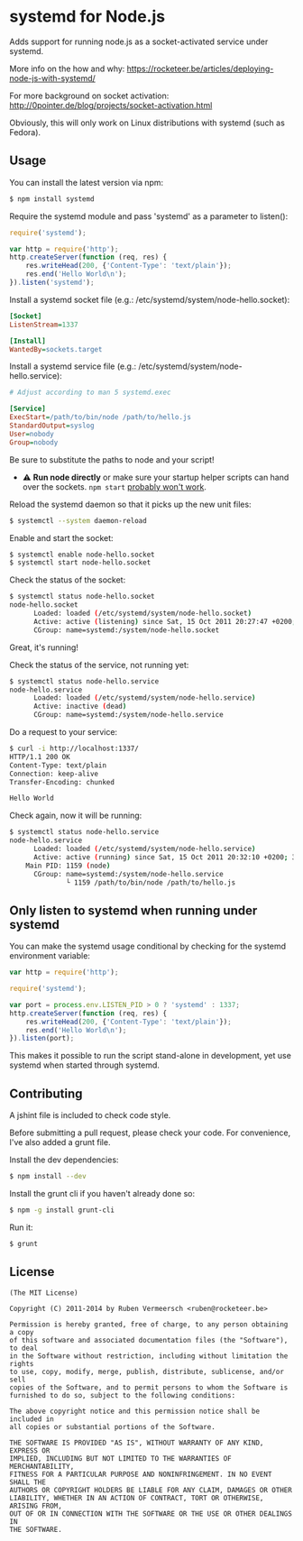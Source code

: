 # systemd for Node.js

  Adds support for running node.js as a socket-activated service under systemd.

  More info on the how and why: https://rocketeer.be/articles/deploying-node-js-with-systemd/

  For more background on socket activation: http://0pointer.de/blog/projects/socket-activation.html

  Obviously, this will only work on Linux distributions with systemd (such as Fedora).

## Usage

  You can install the latest version via npm:

```sh
$ npm install systemd
```

  Require the systemd module and pass 'systemd' as a parameter to listen():

```javascript
require('systemd');

var http = require('http');
http.createServer(function (req, res) {
    res.writeHead(200, {'Content-Type': 'text/plain'});
    res.end('Hello World\n');
}).listen('systemd');
```

  Install a systemd socket file (e.g.: /etc/systemd/system/node-hello.socket):

```ini
[Socket]
ListenStream=1337

[Install]
WantedBy=sockets.target
```

  Install a systemd service file (e.g.: /etc/systemd/system/node-hello.service):

```ini
# Adjust according to man 5 systemd.exec

[Service]
ExecStart=/path/to/bin/node /path/to/hello.js
StandardOutput=syslog
User=nobody
Group=nobody
```

  Be sure to substitute the paths to node and your script!

  * &#x26A0; __Run node directly__ or make sure your startup helper scripts
    can hand over the sockets. `npm start` [probably won't work][issue-11].

  [issue-11]: https://github.com/rubenv/node-systemd/issues/11

  Reload the systemd daemon so that it picks up the new unit files:

```sh
$ systemctl --system daemon-reload
```

  Enable and start the socket:

```sh
$ systemctl enable node-hello.socket
$ systemctl start node-hello.socket
```

  Check the status of the socket:

```sh
$ systemctl status node-hello.socket
node-hello.socket
      Loaded: loaded (/etc/systemd/system/node-hello.socket)
      Active: active (listening) since Sat, 15 Oct 2011 20:27:47 +0200; 2s ago
      CGroup: name=systemd:/system/node-hello.socket
```

  Great, it's running!

  Check the status of the service, not running yet:

```sh
$ systemctl status node-hello.service
node-hello.service
      Loaded: loaded (/etc/systemd/system/node-hello.service)
      Active: inactive (dead)
      CGroup: name=systemd:/system/node-hello.service
```

  Do a request to your service:

```sh
$ curl -i http://localhost:1337/
HTTP/1.1 200 OK
Content-Type: text/plain
Connection: keep-alive
Transfer-Encoding: chunked

Hello World
```

  Check again, now it will be running:

```sh
$ systemctl status node-hello.service
node-hello.service
      Loaded: loaded (/etc/systemd/system/node-hello.service)
      Active: active (running) since Sat, 15 Oct 2011 20:32:10 +0200; 38s ago
    Main PID: 1159 (node)
      CGroup: name=systemd:/system/node-hello.service
              └ 1159 /path/to/bin/node /path/to/hello.js
```

## Only listen to systemd when running under systemd

  You can make the systemd usage conditional by checking for the systemd environment variable:

```javascript
var http = require('http');

require('systemd');

var port = process.env.LISTEN_PID > 0 ? 'systemd' : 1337;
http.createServer(function (req, res) {
    res.writeHead(200, {'Content-Type': 'text/plain'});
    res.end('Hello World\n');
}).listen(port);
```

  This makes it possible to run the script stand-alone in development, yet use systemd when started through systemd.

## Contributing

  A jshint file is included to check code style.

  Before submitting a pull request, please check your code. For convenience, I've also added a grunt file.

  Install the dev dependencies:

```sh
$ npm install --dev
```

  Install the grunt cli if you haven't already done so:

```sh
$ npm -g install grunt-cli
```

  Run it:

```sh
$ grunt
```


## License

    (The MIT License)

    Copyright (C) 2011-2014 by Ruben Vermeersch <ruben@rocketeer.be>

    Permission is hereby granted, free of charge, to any person obtaining a copy
    of this software and associated documentation files (the "Software"), to deal
    in the Software without restriction, including without limitation the rights
    to use, copy, modify, merge, publish, distribute, sublicense, and/or sell
    copies of the Software, and to permit persons to whom the Software is
    furnished to do so, subject to the following conditions:

    The above copyright notice and this permission notice shall be included in
    all copies or substantial portions of the Software.

    THE SOFTWARE IS PROVIDED "AS IS", WITHOUT WARRANTY OF ANY KIND, EXPRESS OR
    IMPLIED, INCLUDING BUT NOT LIMITED TO THE WARRANTIES OF MERCHANTABILITY,
    FITNESS FOR A PARTICULAR PURPOSE AND NONINFRINGEMENT. IN NO EVENT SHALL THE
    AUTHORS OR COPYRIGHT HOLDERS BE LIABLE FOR ANY CLAIM, DAMAGES OR OTHER
    LIABILITY, WHETHER IN AN ACTION OF CONTRACT, TORT OR OTHERWISE, ARISING FROM,
    OUT OF OR IN CONNECTION WITH THE SOFTWARE OR THE USE OR OTHER DEALINGS IN
    THE SOFTWARE.

